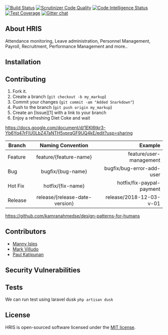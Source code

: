[![Build Status](https://travis-ci.org/lagunadevs/hris.svg?branch=master)](https://travis-ci.org/lagunadevs/hris)
[![Scrutinizer Code Quality](https://scrutinizer-ci.com/g/lagunadevs/hris/badges/quality-score.png?b=master)](https://scrutinizer-ci.com/g/lagunadevs/hris/?branch=master)
[![Code Intelligence Status](https://scrutinizer-ci.com/g/lagunadevs/hris/badges/code-intelligence.svg?b=master)](https://scrutinizer-ci.com/code-intelligence)
[![Test Coverage](https://img.shields.io/codecov/c/github/lagunadevs/hris/master.svg)](https://codecov.io/github/lagunadevs/hris?branch=master)
[![Gitter chat](https://badges.gitter.im/gitterHQ/gitter.png)](https://gitter.im/lagunadevs/Lobby)

## About HRIS

Attendance monitoring, Leave administration, Personnel Management, Payroll, Recruitment, Performance Management and more..

## Installation

## Contributing
1. Fork it.
2. Create a branch (`git checkout -b my_markup`)
3. Commit your changes (`git commit -am "Added Snarkdown"`)
4. Push to the branch (`git push origin my_markup`)
5. Create an [Issue][1] with a link to your branch
6. Enjoy a refreshing Diet Coke and wait

https://docs.google.com/document/d/1EKI6tkr3-Yb6Yq47rFlU0LbZ47aNTH5vprqGF9UQ4kE/edit?usp=sharing

| Branch        | Naming Convention           | Example  |
| ------------- |:-------------:| -----:|
| Feature      | feature/{feature-name} | feature/user-management |
| Bug      | bugfix/{bug-name}      | bugfix/bug-error-add-user   |
| Hot Fix | hotfix/{fix-name}   |  hotfix/fix-paypal-payment   |
| Release      | release/{release-date-version} | release/2018-12-03-v-01 |

https://github.com/kamranahmedse/design-patterns-for-humans

## Contributors
- [Manny Isles](https://github.com/mannysoft)
- [Mark Villudo](https://github.com/MarkVilludo)
- [Paul Katipunan](https://github.com/paulkatipunan)

## Security Vulnerabilities

## Tests
We can run test using laravel dusk
`php artisan dusk`

## License

HRIS is open-sourced software licensed under the [MIT license](https://opensource.org/licenses/MIT).
